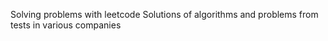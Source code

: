 Solving problems with leetcode
Solutions of algorithms and problems from tests in various companies
